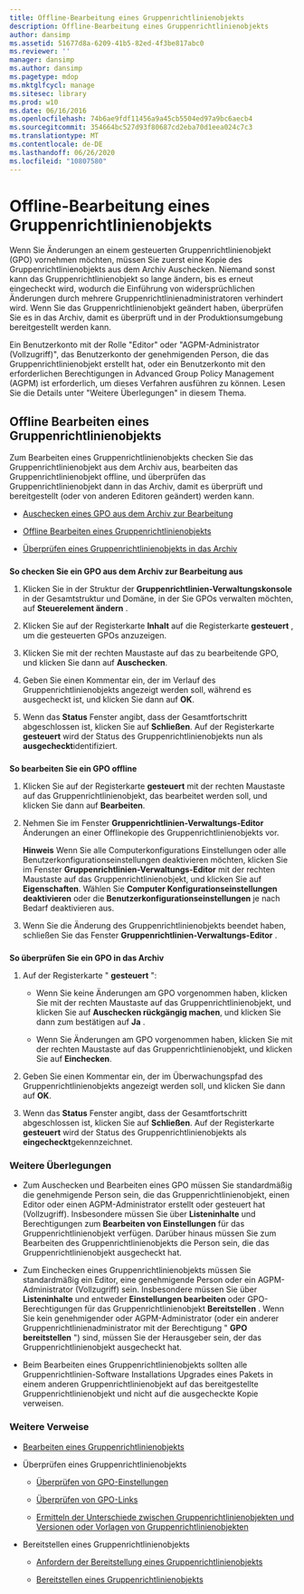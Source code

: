 ```yaml
---
title: Offline-Bearbeitung eines Gruppenrichtlinienobjekts
description: Offline-Bearbeitung eines Gruppenrichtlinienobjekts
author: dansimp
ms.assetid: 51677d8a-6209-41b5-82ed-4f3be817abc0
ms.reviewer: ''
manager: dansimp
ms.author: dansimp
ms.pagetype: mdop
ms.mktglfcycl: manage
ms.sitesec: library
ms.prod: w10
ms.date: 06/16/2016
ms.openlocfilehash: 74b6ae9fdf11456a9a45cb5504ed97a9bc6aecb4
ms.sourcegitcommit: 354664bc527d93f80687cd2eba70d1eea024c7c3
ms.translationtype: MT
ms.contentlocale: de-DE
ms.lasthandoff: 06/26/2020
ms.locfileid: "10807580"
---
```

# Offline-Bearbeitung eines Gruppenrichtlinienobjekts


Wenn Sie Änderungen an einem gesteuerten Gruppenrichtlinienobjekt (GPO) vornehmen möchten, müssen Sie zuerst eine Kopie des Gruppenrichtlinienobjekts aus dem Archiv Auschecken. Niemand sonst kann das Gruppenrichtlinienobjekt so lange ändern, bis es erneut eingecheckt wird, wodurch die Einführung von widersprüchlichen Änderungen durch mehrere Gruppenrichtlinienadministratoren verhindert wird. Wenn Sie das Gruppenrichtlinienobjekt geändert haben, überprüfen Sie es in das Archiv, damit es überprüft und in der Produktionsumgebung bereitgestellt werden kann.

Ein Benutzerkonto mit der Rolle "Editor" oder "AGPM-Administrator (Vollzugriff)", das Benutzerkonto der genehmigenden Person, die das Gruppenrichtlinienobjekt erstellt hat, oder ein Benutzerkonto mit den erforderlichen Berechtigungen in Advanced Group Policy Management (AGPM) ist erforderlich, um dieses Verfahren ausführen zu können. Lesen Sie die Details unter "Weitere Überlegungen" in diesem Thema.

## Offline Bearbeiten eines Gruppenrichtlinienobjekts


Zum Bearbeiten eines Gruppenrichtlinienobjekts checken Sie das Gruppenrichtlinienobjekt aus dem Archiv aus, bearbeiten das Gruppenrichtlinienobjekt offline, und überprüfen das Gruppenrichtlinienobjekt dann in das Archiv, damit es überprüft und bereitgestellt (oder von anderen Editoren geändert) werden kann.

-   [Auschecken eines GPO aus dem Archiv zur Bearbeitung](#bkmk-checkout)

-   [Offline Bearbeiten eines Gruppenrichtlinienobjekts](#bkmk-edit)

-   [Überprüfen eines Gruppenrichtlinienobjekts in das Archiv](#bkmk-checkin)

### <a href="" id="bkmk-checkout"></a>

**So checken Sie ein GPO aus dem Archiv zur Bearbeitung aus**

1.  Klicken Sie in der Struktur der **Gruppenrichtlinien-Verwaltungskonsole** in der Gesamtstruktur und Domäne, in der Sie GPOs verwalten möchten, auf **Steuerelement ändern** .

2.  Klicken Sie auf der Registerkarte **Inhalt** auf die Registerkarte **gesteuert** , um die gesteuerten GPOs anzuzeigen.

3.  Klicken Sie mit der rechten Maustaste auf das zu bearbeitende GPO, und klicken Sie dann auf **Auschecken**.

4.  Geben Sie einen Kommentar ein, der im Verlauf des Gruppenrichtlinienobjekts angezeigt werden soll, während es ausgecheckt ist, und klicken Sie dann auf **OK**.

5.  Wenn das **Status** Fenster angibt, dass der Gesamtfortschritt abgeschlossen ist, klicken Sie auf **Schließen**. Auf der Registerkarte **gesteuert** wird der Status des Gruppenrichtlinienobjekts nun als **ausgecheckt**identifiziert.

### <a href="" id="bkmk-edit"></a>

**So bearbeiten Sie ein GPO offline**

1.  Klicken Sie auf der Registerkarte **gesteuert** mit der rechten Maustaste auf das Gruppenrichtlinienobjekt, das bearbeitet werden soll, und klicken Sie dann auf **Bearbeiten**.

2.  Nehmen Sie im Fenster **Gruppenrichtlinien-Verwaltungs-Editor** Änderungen an einer Offlinekopie des Gruppenrichtlinienobjekts vor.

    **Hinweis**  Wenn Sie alle Computerkonfigurations Einstellungen oder alle Benutzerkonfigurationseinstellungen deaktivieren möchten, klicken Sie im Fenster **Gruppenrichtlinien-Verwaltungs-Editor** mit der rechten Maustaste auf das Gruppenrichtlinienobjekt, und klicken Sie auf **Eigenschaften**. Wählen Sie **Computer Konfigurationseinstellungen deaktivieren** oder die **Benutzerkonfigurationseinstellungen** je nach Bedarf deaktivieren aus.

     

3.  Wenn Sie die Änderung des Gruppenrichtlinienobjekts beendet haben, schließen Sie das Fenster **Gruppenrichtlinien-Verwaltungs-Editor** .

### <a href="" id="bkmk-checkin"></a>

**So überprüfen Sie ein GPO in das Archiv**

1.  Auf der Registerkarte " **gesteuert** ":

    -   Wenn Sie keine Änderungen am GPO vorgenommen haben, klicken Sie mit der rechten Maustaste auf das Gruppenrichtlinienobjekt, und klicken Sie auf **Auschecken rückgängig machen**, und klicken Sie dann zum bestätigen auf **Ja** .

    -   Wenn Sie Änderungen am GPO vorgenommen haben, klicken Sie mit der rechten Maustaste auf das Gruppenrichtlinienobjekt, und klicken Sie auf **Einchecken**.

2.  Geben Sie einen Kommentar ein, der im Überwachungspfad des Gruppenrichtlinienobjekts angezeigt werden soll, und klicken Sie dann auf **OK**.

3.  Wenn das **Status** Fenster angibt, dass der Gesamtfortschritt abgeschlossen ist, klicken Sie auf **Schließen**. Auf der Registerkarte **gesteuert** wird der Status des Gruppenrichtlinienobjekts als **eingecheckt**gekennzeichnet.

### Weitere Überlegungen

-   Zum Auschecken und Bearbeiten eines GPO müssen Sie standardmäßig die genehmigende Person sein, die das Gruppenrichtlinienobjekt, einen Editor oder einen AGPM-Administrator erstellt oder gesteuert hat (Vollzugriff). Insbesondere müssen Sie über **Listeninhalte** und Berechtigungen zum **Bearbeiten von Einstellungen** für das Gruppenrichtlinienobjekt verfügen. Darüber hinaus müssen Sie zum Bearbeiten des Gruppenrichtlinienobjekts die Person sein, die das Gruppenrichtlinienobjekt ausgecheckt hat.

-   Zum Einchecken eines Gruppenrichtlinienobjekts müssen Sie standardmäßig ein Editor, eine genehmigende Person oder ein AGPM-Administrator (Vollzugriff) sein. Insbesondere müssen Sie über **Listeninhalte** und entweder **Einstellungen bearbeiten** oder GPO-Berechtigungen für das Gruppenrichtlinienobjekt **Bereitstellen** . Wenn Sie kein genehmigender oder AGPM-Administrator (oder ein anderer Gruppenrichtlinienadministrator mit der Berechtigung " **GPO bereitstellen** ") sind, müssen Sie der Herausgeber sein, der das Gruppenrichtlinienobjekt ausgecheckt hat.

-   Beim Bearbeiten eines Gruppenrichtlinienobjekts sollten alle Gruppenrichtlinien-Software Installations Upgrades eines Pakets in einem anderen Gruppenrichtlinienobjekt auf das bereitgestellte Gruppenrichtlinienobjekt und nicht auf die ausgecheckte Kopie verweisen.

### Weitere Verweise

-   [Bearbeiten eines Gruppenrichtlinienobjekts](editing-a-gpo-agpm30ops.md)

-   Überprüfen eines Gruppenrichtlinienobjekts

    -   [Überprüfen von GPO-Einstellungen](review-gpo-settings-agpm30ops.md)

    -   [Überprüfen von GPO-Links](review-gpo-links-agpm30ops.md)

    -   [Ermitteln der Unterschiede zwischen Gruppenrichtlinienobjekten und Versionen oder Vorlagen von Gruppenrichtlinienobjekten](identify-differences-between-gpos-gpo-versions-or-templates-agpm30ops.md)

-   Bereitstellen eines Gruppenrichtlinienobjekts

    -   [Anfordern der Bereitstellung eines Gruppenrichtlinienobjekts](request-deployment-of-a-gpo-agpm30ops.md)

    -   [Bereitstellen eines Gruppenrichtlinienobjekts](deploy-a-gpo-agpm30ops.md)

 

 






